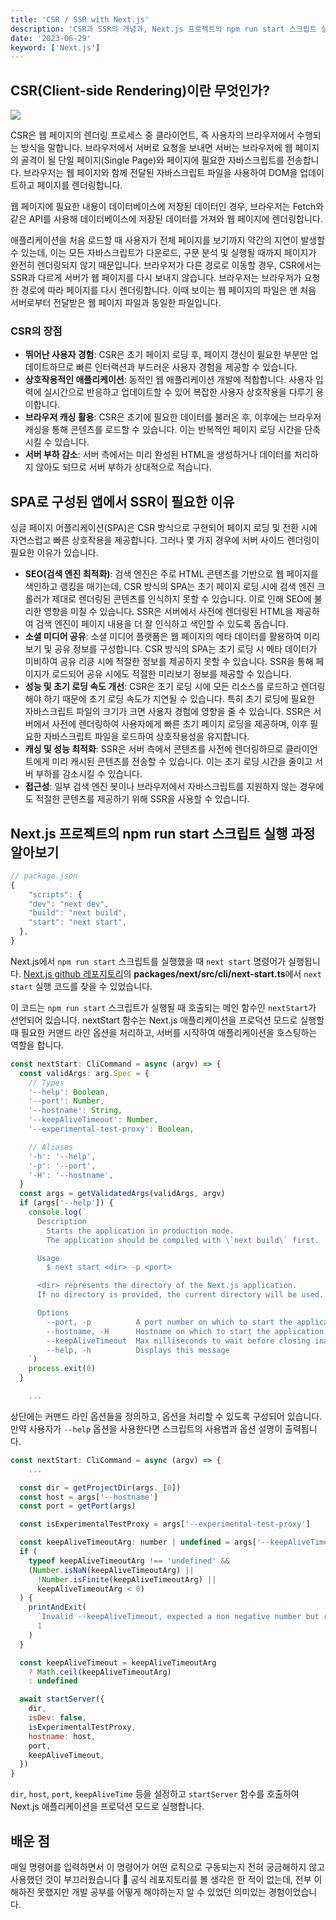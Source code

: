 ```yaml
---
title: 'CSR / SSR with Next.js'
description: 'CSR과 SSR의 개념과, Next.js 프로젝트의 npm run start 스크립트 실행 과정을 알아봅니다.'
date: '2023-06-29'
keyword: ['Next.js']
---
```


## CSR(Client-side Rendering)이란 무엇인가?

![](230629.png)

 CSR은 웹 페이지의 렌더링 프로세스 중 클라이언트, 즉 사용자의 브라우저에서 수행되는 방식을 말합니다. 브라우저에서 서버로 요청을 보내면 서버는 브라우저에 웹 페이지의 골격이 될 단일 페이지(Single Page)와 페이지에 필요한 자바스크립트를 전송합니다. 브라우저는 웹 페이지와 함께 전달된 자바스크립트 파일을 사용하여 DOM을 업데이트하고 페이지를 렌더링합니다.

 웹 페이지에 필요한 내용이 데이터베이스에 저장된 데이터인 경우, 브라우저는 Fetch와 같은 API를 사용해 데이터베이스에 저장된 데이터를 가져와 웹 페이지에 렌더링합니다.

 애플리케이션을 처음 로드할 때 사용자가 전체 페이지를 보기까지 약간의 지연이 발생할 수 있는데, 이는 모든 자바스크립트가 다운로드, 구문 분석 및 실행될 때까지 페이지가 완전히 렌더링되지 않기 때문입니다. 브라우저가 다른 경로로 이동할 경우, CSR에서는 SSR과 다르게 서버가 웹 페이지를 다시 보내지 않습니다. 브라우저는 브라우저가 요청한 경로에 따라 페이지를 다시 렌더링합니다. 이때 보이는 웹 페이지의 파일은 맨 처음 서버로부터 전달받은 웹 페이지 파일과 동일한 파일입니다.

### CSR의 장점

- **뛰어난 사용자 경험**: CSR은 초기 페이지 로딩 후, 페이지 갱신이 필요한 부분만 업데이트하므로 빠른 인터랙션과 부드러운 사용자 경험을 제공할 수 있습니다.
- **상호작용적인 애플리케이션**: 동적인 웹 애플리케이션 개발에 적합합니다. 사용자 입력에 실시간으로 반응하고 업데이트할 수 있어 복잡한 사용자 상호작용을 다루기 용이합니다.
- **브라우저 캐싱 활용**: CSR은 초기에 필요한 데이터를 불러온 후, 이후에는 브라우저 캐싱을 통해 콘텐츠를 로드할 수 있습니다. 이는 반복적인 페이지 로딩 시간을 단축시킬 수 있습니다.
- **서버 부하 감소**: 서버 측에서는 미리 완성된 HTML을 생성하거나 데이터를 처리하지 않아도 되므로 서버 부하가 상대적으로 적습니다.

## SPA로 구성된 앱에서 SSR이 필요한 이유

싱글 페이지 어플리케이션(SPA)은 CSR 방식으로 구현되어 페이지 로딩 및 전환 시에 자연스럽고 빠른 상호작용을 제공합니다. 그러나 몇 가지 경우에 서버 사이드 렌더링이 필요한 이유가 있습니다.

- **SEO(검색 엔진 최적화)**: 검색 엔진은 주로 HTML 콘텐츠를 기반으로 웹 페이지를 색인하고 랭킹을 매기는데, CSR 방식의 SPA는 초기 페이지 로딩 시에 검색 엔진 크롤러가 제대로 렌더링된 콘텐츠를 인식하지 못할 수 있습니다. 이로 인해 SEO에 불리한 영향을 미칠 수 있습니다. SSR은 서버에서 사전에 렌더링된 HTML을 제공하여 검색 엔진이 페이지 내용을 더 잘 인식하고 색인할 수 있도록 돕습니다.
- **소셜 미디어 공유**: 소셜 미디어 플랫폼은 웹 페이지의 메타 데이터를 활용하여 미리보기 및 공유 정보를 구성합니다. CSR 방식의 SPA는 초기 로딩 시 메타 데이터가 미비하여 공유 리킁 시에 적절한 정보를 제공하지 못할 수 있습니다. SSR을 통해 페이지가 로드되어 공유 시에도 적절한 미리보기 정보를 제공할 수 있습니다.
- **성능 및 초기 로딩 속도 개선**: CSR은 초기 로딩 시에 모든 리소스를 로드하고 렌더링해야 하기 때문에 초기 로딩 속도가 지연될 수 있습니다. 특히 초기 로딩에 필요한 자바스크립트 파일의 크기가 크면 사용자 경험에 영향을 줄 수 있습니다. SSR은 서버에서 사전에 렌더링하여 사용자에게 빠른 초기 페이지 로딩을 제공하며, 이후 필요한 자바스크립트 파일을 로드하여 상호작용성을 유지합니다.
- **캐싱 및 성능 최적화**: SSR은 서버 측에서 콘텐츠를 사전에 렌더링하므로 클라이언트에게 미리 캐시된 콘텐츠를 전송할 수 있습니다. 이는 초기 로딩 시간을 줄이고 서버 부하를 감소시킬 수 있습니다.
- **접근성**: 일부 검색 엔진 봇이나 브라우저에서 자바스크립트를 지원하지 않는 경우에도 적절한 콘텐츠를 제공하기 위해 SSR을 사용할 수 있습니다.

## Next.js 프로젝트의 npm run start 스크립트 실행 과정 알아보기

```jsx
// package.json
{
	"scripts": {
    "dev": "next dev",
    "build": "next build",
    "start": "next start",
  },
}
```

Next.js에서 `npm run start` 스크립트를 실행했을 때 `next start` 명령어가 실행됩니다. [Next.js github 레포지토리](https://github.com/vercel/next.js)의 **packages/next/src/cli/next-start.ts**에서 `next start` 실행 코드를 찾을 수 있었습니다.

이 코드는 `npm run start` 스크립트가 실행될 때 호출되는 메인 함수인 `nextStart`가 선언되어 있습니다. nextStart 함수는 Next.js 애플리케이션을 프로덕션 모드로 실행할 때 필요한 커맨드 라인 옵션을 처리하고, 서버를 시작하여 애플리케이션을 호스팅하는 역할을 합니다.

```jsx
const nextStart: CliCommand = async (argv) => {
  const validArgs: arg.Spec = {
    // Types
    '--help': Boolean,
    '--port': Number,
    '--hostname': String,
    '--keepAliveTimeout': Number,
    '--experimental-test-proxy': Boolean,

    // Aliases
    '-h': '--help',
    '-p': '--port',
    '-H': '--hostname',
  }
  const args = getValidatedArgs(validArgs, argv)
  if (args['--help']) {
    console.log(`
      Description
        Starts the application in production mode.
        The application should be compiled with \`next build\` first.

      Usage
        $ next start <dir> -p <port>

      <dir> represents the directory of the Next.js application.
      If no directory is provided, the current directory will be used.

      Options
        --port, -p          A port number on which to start the application
        --hostname, -H      Hostname on which to start the application (default: 0.0.0.0)
        --keepAliveTimeout  Max milliseconds to wait before closing inactive connections
        --help, -h          Displays this message
    `)
    process.exit(0)
  }

	...
```

상단에는 커맨드 라인 옵션들을 정의하고, 옵션을 처리할 수 있도록 구성되어 있습니다. 만약 사용자가 `--help` 옵션을 사용한다면 스크립트의 사용법과 옵션 설명이 출력됩니다.

```jsx
const nextStart: CliCommand = async (argv) => {
	...

  const dir = getProjectDir(args._[0])
  const host = args['--hostname']
  const port = getPort(args)

  const isExperimentalTestProxy = args['--experimental-test-proxy']

  const keepAliveTimeoutArg: number | undefined = args['--keepAliveTimeout']
  if (
    typeof keepAliveTimeoutArg !== 'undefined' &&
    (Number.isNaN(keepAliveTimeoutArg) ||
      !Number.isFinite(keepAliveTimeoutArg) ||
      keepAliveTimeoutArg < 0)
  ) {
    printAndExit(
      `Invalid --keepAliveTimeout, expected a non negative number but received "${keepAliveTimeoutArg}"`,
      1
    )
  }

  const keepAliveTimeout = keepAliveTimeoutArg
    ? Math.ceil(keepAliveTimeoutArg)
    : undefined

  await startServer({
    dir,
    isDev: false,
    isExperimentalTestProxy,
    hostname: host,
    port,
    keepAliveTimeout,
  })
}
```

`dir`, `host`, `port`, `keepAliveTime` 등을 설정하고 `startServer` 함수를 호출하여 Next.js 애플리케이션을 프로덕션 모드로 실행합니다.

## 배운 점

매일 명령어를 입력하면서 이 명령어가 어떤 로직으로 구동되는지 전혀 궁금해하지 않고 사용했던 것이 부끄러웠습니다 🥲 공식 레포지토리를 볼 생각은 한 적이 없는데, 전부 이해하진 못했지만 개발 공부를 어떻게 해야하는지 알 수 있었던 의미있는 경험이었습니다.